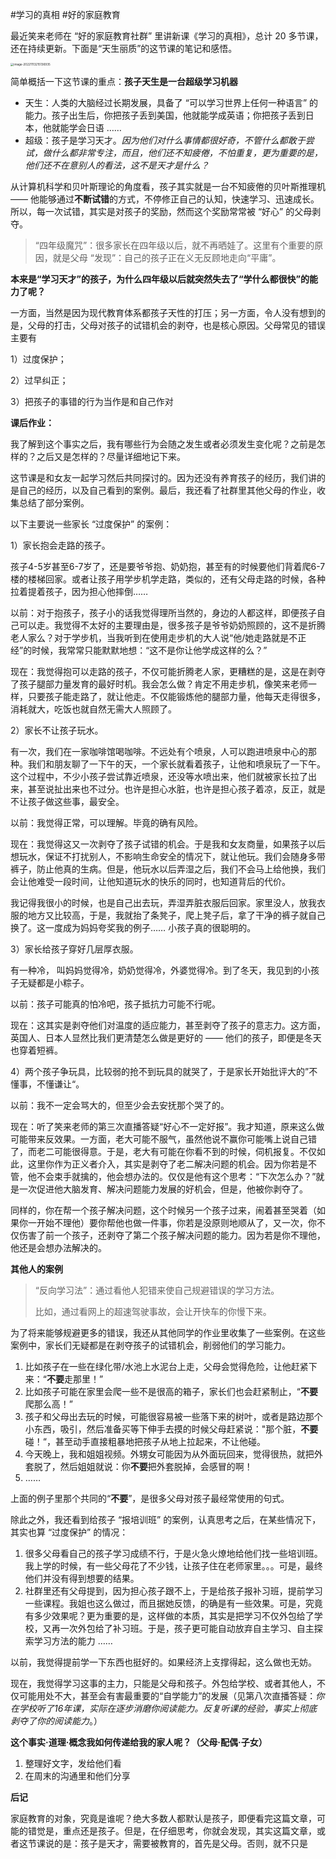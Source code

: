 \#学习的真相 #好的家庭教育

最近笑来老师在 “好的家庭教育社群” 里讲新课《学习的真相》，总计 20 多节课，还在持续更新。下面是“天生丽质”的这节课的笔记和感悟。

<img src="../../../Library/Application Support/typora-user-images/image-20221113215136935.png" alt="image-20221113215136935" style="zoom:33%;" />

简单概括一下这节课的重点：**孩子天生是一台超级学习机器**

- 天生：人类的大脑经过长期发展，具备了 “可以学习世界上任何一种语言” 的能力。孩子出生后，你把孩子丢到美国，他就能学成英语；你把孩子丢到日本，他就能学会日语 ……
- 超级：孩子是学习天才。*因为他们对什么事情都很好奇，不管什么都敢于尝试，做什么都非常专注，而且，他们还不知疲倦，不怕重复，更为重要的是，他们还不在意别人的看法，这不是天才是什么？*

从计算机科学和贝叶斯理论的角度看，孩子其实就是一台不知疲倦的贝叶斯推理机 —— 他能够通过**不断试错**的方式，不停修正自己的认知，快速学习、迅速成长。所以，每一次试错，其实是对孩子的奖励，然而这个奖励常常被 “好心” 的父母剥夺。

> “四年级魔咒”：很多家长在四年级以后，就不再晒娃了。这里有个重要的原因，就是父母 “发现”：自己的孩子正在义无反顾地走向“平庸”。

**本来是“学习天才”的孩子，为什么四年级以后就突然失去了“学什么都很快”的能力了呢？**

一方面，当然是因为现代教育体系都孩子天性的打压；另一方面，令人没有想到的是，父母的打击，父母对孩子的试错机会的剥夺，也是核心原因。父母常见的错误主要有

1）过度保护；

2）过早纠正；

3）把孩子的事错的行为当作是和自己作对

**课后作业：**

我了解到这个事实之后，我有哪些行为会随之发生或者必须发生变化呢？之前是怎样的？之后又是怎样的？尽量详细地记下来。

这节课是和女友一起学习然后共同探讨的。因为还没有养育孩子的经历，我们讲的是自己的经历，以及自己看到的案例。最后，我还看了社群里其他父母的作业，收集总结了部分案例。

以下主要说一些家长 “过度保护” 的案例：

1）家长抱会走路的孩子。

孩子4-5岁甚至6-7岁了，还是要爷爷抱、奶奶抱，甚至有的时候要他们背着爬6-7楼的楼梯回家。或者让孩子用学步机学走路，类似的，还有父母走路的时候，各种拉着提着孩子，因为担心他摔倒……

以前：对于抱孩子，孩子小的话我觉得理所当然的，身边的人都这样，即便孩子自己可以走。我觉得不太好的主要理由是，很多孩子是爷爷奶奶照顾的，这不是折腾老人家么？对于学步机，当我听到在使用走步机的大人说“他/她走路就是不正经”的时候，我常常只能默默地想：“这不是你让他学成这样的么？”

现在：我觉得抱可以走路的孩子，不仅可能折腾老人家，更糟糕的是，这是在剥夺了孩子腿部力量发育的最好时机。我会怎么做？肯定不用走步机，像笑来老师一样，只要孩子能走路了，就让他走。不仅能锻炼他的腿部力量，他每天走得很多，消耗就大，吃饭也就自然无需大人照顾了。

2）家长不让孩子玩水。

有一次，我们在一家咖啡馆喝咖啡。不远处有个喷泉，人可以跑进喷泉中心的那种。我们和朋友聊了一下午的天，一个家长就看着孩子，让他和喷泉玩了一下午。这个过程中，不少小孩子尝试靠近喷泉，还没等水喷出来，他们就被家长拉了出来，甚至说扯出来也不过分。也许是担心水脏，也许是担心孩子着凉，反正，就是不让孩子做这些事，最安全。

以前：我觉得正常，可以理解。毕竟的确有风险。

现在：我觉得这又一次剥夺了孩子试错的机会。于是我和女友商量，如果孩子以后想玩水，保证不打扰别人，不影响生命安全的情况下，就让他玩。我们会随身多带裤子，防止他真的生病。但是，他玩水以后弄湿之后，我们不会马上给他换，我们会让他难受一段时间，让他知道玩水的快乐的同时，也知道背后的代价。

我记得我很小的时候，也是自己出去玩，弄湿弄脏衣服后回家。家里没人，放我衣服的地方又比较高，于是，我就抬了条凳子，爬上凳子后，拿了干净的裤子就自己换了。这一度成为妈妈夸奖我的例子…… 小孩子真的很聪明的。

3）家长给孩子穿好几层厚衣服。

有一种冷， 叫妈妈觉得冷，奶奶觉得冷，外婆觉得冷。到了冬天，我见到的小孩子无疑都是小粽子。

以前：孩子可能真的怕冷吧，孩子抵抗力可能不行呢。

现在：这其实是剥夺他们对温度的适应能力，甚至剥夺了孩子的意志力。这方面，英国人、日本人显然比我们更清楚怎么做是更好的 —— 他们的孩子，即便是冬天也穿着短裤。

4）两个孩子争玩具，比较弱的抢不到玩具的就哭了，于是家长开始批评大的”不懂事，不懂谦让“。

以前：我不一定会骂大的，但至少会去安抚那个哭了的。

现在：听了笑来老师的第三次直播答疑“好心不一定好报”。我才知道，原来这么做可能带来反效果。一方面，老大可能不服气，虽然他说不赢你可能嘴上说自己错了，而老二可能很得意。于是，老大有可能在你看不到的时候，伺机报复。不仅如此，这里你作为正义者介入，其实是剥夺了老二解决问题的机会。因为你若是不管，他不会束手就擒的，他会想办法的。仅仅是他有这个思考：“下次怎么办？”就是一次促进他大脑发育、解决问题能力发展的好机会，但是，他被你剥夺了。

同样的，你在帮一个孩子解决问题，这个时候另一个孩子过来，闹着甚至哭着（如果你一开始不理他）要你帮他也做一件事，你若是没原则地顺从了，又一次，你不仅伤害了前一个孩子，还剥夺了第二个孩子解决问题的能力。因为若是你不理他，他还是会想办法解决的。

**其他人的案例**

> “反向学习法”：通过看他人犯错来使自己规避错误的学习方法。
>
> 比如，通过看网上的超速驾驶事故，会让开快车的你慢下来。

为了将来能够规避更多的错误，我还从其他同学的作业里收集了一些案例。在这些案例中，家长们无疑都是在剥夺孩子的试错机会，削弱他们的学习能力。

1. 比如孩子在一些在绿化带/水池上水泥台上走，父母会觉得危险，让他赶紧下来：“**不要**走那里！”
2. 比如孩子可能在家里会爬一些不是很高的箱子，家长们也会赶紧制止，“**不要**爬那么高！”
3. 孩子和父母出去玩的时候，可能很容易被一些落下来的树叶，或者是路边那个小东西，吸引，然后准备买等下伸手去摸的时候父母赶紧说："那个脏，**不要**碰！“，甚至动手直接粗暴地把孩子从地上拉起来，不让他碰。
4. 今天晚上，我和姐姐视频。外甥女可能因为从外面玩回来，觉得很热，就把外套脱了，然后姐姐就说：你**不要**把外套脱掉，会感冒的啊！
5. ……

上面的例子里那个共同的“**不要**”，是很多父母对孩子最经常使用的句式。

除此之外，我还看到给孩子 “报培训班” 的案例，认真思考之后，在某些情况下，其实也算 “过度保护” 的情况：

1. 很多父母看自己的孩子学习成绩不行，于是火急火燎地给他们找一些培训班。我上学的时候，有一些父母花了不少钱，让孩子住在老师家里。。。可是，最终他们并没有得到想要的结果。
2. 社群里还有父母提到，因为担心孩子跟不上，于是给孩子报补习班，提前学习一些课程。我姐也这么做过，而且据她反馈，的确是有一些效果。可是，究竟有多少效果呢？更为重要的是，这样做的本质，其实是把学习不仅外包给了学校，又再一次外包给了补习班。于是，孩子更可能自动放弃自主学习、自主探索学习方法的能力 ……

以前，我觉得提前学一下东西也挺好的。如果经济上支撑得起，这么做也无妨。

现在，我觉得学习这事的主力，只能是父母和孩子。外包给学校、或者其他人，不仅可能用处不大，甚至会有害最重要的“自学能力”的发展（见第八次直播答疑：*你在学校听了16年课，实际在逐步消磨你阅读能力。反复听课的经验，事实上彻底剥夺了你的阅读能力*。）

**这个事实·道理·概念我如何传递给我的家人呢？（父母·配偶·子女）**

1. 整理好文字，发给他们看
2. 在周末的沟通里和他们分享

**后记**

家庭教育的对象，究竟是谁呢？绝大多数人都默认是孩子，即便看完这篇文章，可能的错觉是，重点还是孩子。但是，在仔细思考，你就会发现，其实这篇文章，或者这节课说的是：孩子是天才，需要被教育的，首先是父母。否则，就不只是